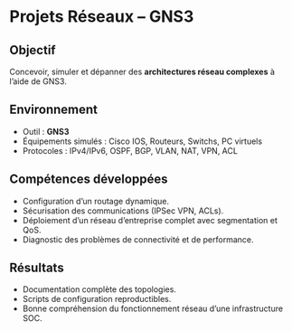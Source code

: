 # Projets Réseaux – GNS3

## Objectif
Concevoir, simuler et dépanner des **architectures réseau complexes** à l’aide de GNS3.

## Environnement
- Outil : **GNS3**
- Équipements simulés : Cisco IOS, Routeurs, Switchs, PC virtuels
- Protocoles : IPv4/IPv6, OSPF, BGP, VLAN, NAT, VPN, ACL

## Compétences développées
- Configuration d’un routage dynamique.
- Sécurisation des communications (IPSec VPN, ACLs).
- Déploiement d’un réseau d’entreprise complet avec segmentation et QoS.
- Diagnostic des problèmes de connectivité et de performance.

## Résultats
- Documentation complète des topologies.
- Scripts de configuration reproductibles.
- Bonne compréhension du fonctionnement réseau d’une infrastructure SOC.


